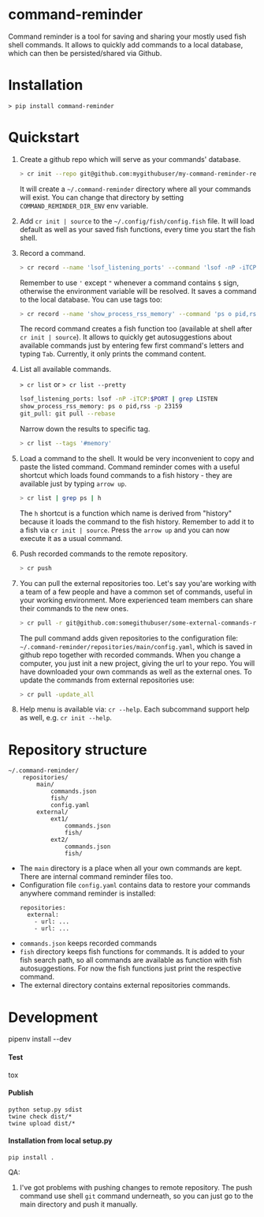 # command-reminder
Command reminder is a tool for saving and sharing your mostly used fish shell commands. It allows to quickly add 
commands to a local database, which can then be persisted/shared via Github.   

# Installation
`> pip install command-reminder`

# Quickstart
1. Create a github repo which will serve as your commands' database.  

    ```bash 
    > cr init --repo git@github.com:mygithubuser/my-command-reminder-repository.git
   ```  

    It will create a `~/.command-reminder` directory where all your commands will exist. You can change that directory by
    setting `COMMAND_REMINDER_DIR_ENV` env variable.  
    
2. Add `cr init | source`  to the `~/.config/fish/config.fish` file. It will load default as well as your saved
   fish functions, every time you start the fish shell.
   
3. Record a command.  

    ```bash
    > cr record --name 'lsof_listening_ports' --command 'lsof -nP -iTCP:$PORT | grep LISTEN'
   ```  
     
   Remember to use `'` except `"` whenever a command contains `$` sign, otherwise the environment variable will be resolved.
   It saves a command to the local database. You can use tags too:  

   ```bash
   > cr record --name 'show_process_rss_memory' --command 'ps o pid,rss -p 23159' --tags '#memory #process'
   ```
   The record command creates a fish function too (available at shell after `cr init | source`). It allows to quickly get
   autosuggestions about available commands just by entering few first command's letters and typing `Tab`. Currently, it only
   prints the command content.
   
4. List all available commands.  

    `> cr list` or `> cr list --pretty`
   
   ```bash
   lsof_listening_ports: lsof -nP -iTCP:$PORT | grep LISTEN
   show_process_rss_memory: ps o pid,rss -p 23159
   git_pull: git pull --rebase
   ```
    
   Narrow down the results to specific tag.  
   
   ```bash
   > cr list --tags '#memory'
   ```
   
5. Load a command to the shell. It would be very inconvenient to copy and paste the listed command. Command reminder
   comes with a useful shortcut which loads found commands to a fish history - they are available just by typing `arrow up`.
   
   ```bash
   > cr list | grep ps | h 
   ```
 
   The `h` shortcut is a function which name is derived from "history" because it loads the command to the fish history. Remember to
   add it to a fish via `cr init | source`. Press the `arrow up` and you can now execute it as a usual command.  
   
6. Push recorded commands to the remote repository.
   ```bash
   > cr push
   ```  
   
7. You can pull the external repositories too. Let's say you'are working with a team of a few people and have
   a common set of commands, useful in your working environment. More experienced team members can share their
   commands to the new ones.
   
   ```bash
   > cr pull -r git@github.com:somegithubuser/some-external-commands-repository.git
   ```
   
   The pull command adds given repositories to the configuration file: `~/.command-reminder/repositories/main/config.yaml`,
   which is saved in github repo together with recorded commands. When you change a computer,
   you just init a new project, giving the url to your repo. You will have downloaded your own commands as well as the external ones.
   To update the commands from external repositories use:
   
   ```bash
   > cr pull -update_all
   ```
8. Help menu is available via: `cr --help`. Each subcommand support help as well, e.g. `cr init --help`.

# Repository structure
```
~/.command-reminder/
    repositories/
        main/
            commands.json
            fish/
            config.yaml
        external/
            ext1/
                commands.json
                fish/
            ext2/
                commands.json
                fish/
``` 

* The `main` directory is a place when all your own commands are kept. There are internal command reminder files too. 
* Configuration file `config.yaml` contains data to restore your commands anywhere command reminder is installed:
    ```
    repositories:
      external:
        - url: ...
        - url: ...
    ```
* `commands.json` keeps recorded commands
* `fish` directory keeps fish functions for commands. It is added to your fish search path, so all commands are
 available as function with fish autosuggestions. For now the fish functions just print the respective command.
* The external directory contains external repositories commands.

# Development
pipenv install --dev

#### Test
tox

#### Publish
```
python setup.py sdist
twine check dist/*
twine upload dist/*
```

#### Installation from local setup.py
```
pip install .
```

QA:
1. I've got problems with pushing changes to remote repository.
The push command use shell `git` command underneath, so you can just go to the main directory and push it manually.
